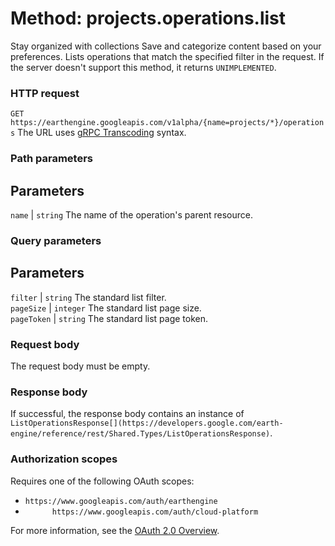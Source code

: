  
#  Method: projects.operations.list 
Stay organized with collections  Save and categorize content based on your preferences. 
Lists operations that match the specified filter in the request. If the server doesn't support this method, it returns `UNIMPLEMENTED`.
### HTTP request
`GET https://earthengine.googleapis.com/v1alpha/{name=projects/*}/operations`
The URL uses [gRPC Transcoding](https://google.aip.dev/127) syntax.
### Path parameters
Parameters  
---  
`name` |  `string` The name of the operation's parent resource.  
### Query parameters
Parameters  
---  
`filter` |  `string` The standard list filter.  
`pageSize` |  `integer` The standard list page size.  
`pageToken` |  `string` The standard list page token.  
### Request body
The request body must be empty.
### Response body
If successful, the response body contains an instance of `ListOperationsResponse[](https://developers.google.com/earth-engine/reference/rest/Shared.Types/ListOperationsResponse)`.
### Authorization scopes
Requires one of the following OAuth scopes:
  * `https://www.googleapis.com/auth/earthengine`
  * `      https://www.googleapis.com/auth/cloud-platform`


For more information, see the [OAuth 2.0 Overview](https://developers.google.com/identity/protocols/OAuth2).
